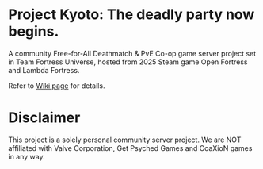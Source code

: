 # Project Kyoto: The deadly party now begins.
A community Free-for-All Deathmatch & PvE Co-op game server project set in Team Fortress Universe, hosted from 2025 Steam game Open Fortress and Lambda Fortress.

Refer to [Wiki page](https://github.com/DeadlyParty/Deadly-Party/wiki) for details.

# Disclaimer
This project is a solely personal community server project. We are NOT affiliated with Valve Corporation, Get Psyched Games and CoaXioN games in any way.
